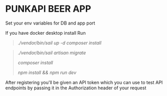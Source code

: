 # PUNKAPI BEER APP

Set your env variables for DB and app port

If you have docker desktop install Run
> *./vendor/bin/sail up -d*
> *composer install*

> *./vendor/bin/sail artisan migrate*
>
> *composer install*
>
> *npm install && npm run dev*

After registering you'll be given an API token which you can use to test API endpoints by passing it in the
Authorization header of your request
